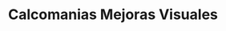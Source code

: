 ---
title: "Calcomanias Mejoras Visuales"
url: /san-jose/calcomanias-mejoras-visuales/
shop: general
---
